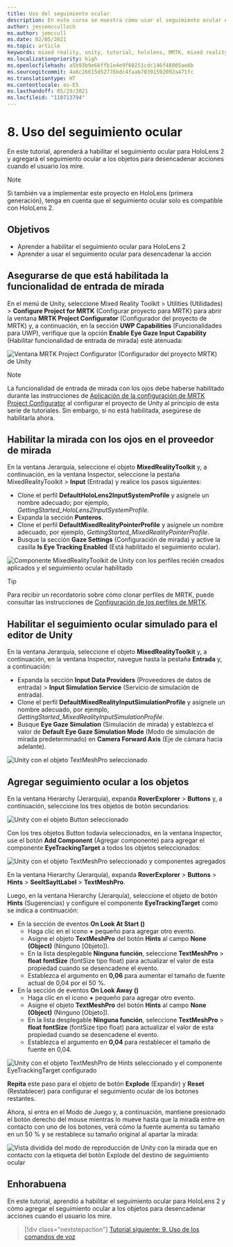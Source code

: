 ```yaml
---
title: Uso del seguimiento ocular
description: En este curso se muestra cómo usar el seguimiento ocular en las aplicaciones de realidad mixta con Mixed Reality Toolkit (MRTK).
author: jessemcculloch
ms.author: jemccull
ms.date: 02/05/2021
ms.topic: article
keywords: mixed reality, unity, tutorial, hololens, MRTK, mixed reality toolkit, UWP, eye-tracking
ms.localizationpriority: high
ms.openlocfilehash: a5b93b9e66ffb1e4e9f60251cdc146f48005ae8b
ms.sourcegitcommit: 4a6c26615d52776bdc4faab70391592092a471fc
ms.translationtype: HT
ms.contentlocale: es-ES
ms.lasthandoff: 05/29/2021
ms.locfileid: "110713794"
---
```

# <a name="8-using-eye-tracking"></a>8. Uso del seguimiento ocular

En este tutorial, aprenderá a habilitar el seguimiento ocular para HoloLens 2 y agregará el seguimiento ocular a los objetos para desencadenar acciones cuando el usuario los mire.

> [!NOTE]
> Si también va a implementar este proyecto en HoloLens (primera generación), tenga en cuenta que el seguimiento ocular solo es compatible con HoloLens 2.

## <a name="objectives"></a>Objetivos

* Aprender a habilitar el seguimiento ocular para HoloLens 2
* Aprender a usar el seguimiento ocular para desencadenar la acción

## <a name="ensuring-the-eye-gaze-input-capability-is-enabled"></a>Asegurarse de que está habilitada la funcionalidad de entrada de mirada

En el menú de Unity, seleccione Mixed Reality Toolkit > Utilities (Utilidades) > **Configure Project for MRTK** (Configurar proyecto para MRTK) para abrir la ventana **MRTK Project Configurator** (Configurador del proyecto de MRTK) y, a continuación, en la sección **UWP Capabilities** (Funcionalidades para UWP), verifique que la opción **Enable Eye Gaze Input Capability** (Habilitar funcionalidad de entrada de mirada) esté atenuada:

![Ventana MRTK Project Configurator (Configurador del proyecto MRTK) de Unity](images/mr-learning-base/base-08-section1-step1-1.png)

> [!NOTE]
> La funcionalidad de entrada de mirada con los ojos debe haberse habilitado durante las instrucciones de [Aplicación de la configuración de MRTK Project Configurator](mr-learning-base-02.md#creating-the-scene-and-configuring-mrtk) al configurar el proyecto de Unity al principio de esta serie de tutoriales. Sin embargo, si no está habilitada, asegúrese de habilitarla ahora.

## <a name="enabling-eye-based-gaze-in-the-gaze-provider"></a>Habilitar la mirada con los ojos en el proveedor de mirada

En la ventana Jerarquía, seleccione el objeto **MixedRealityToolkit** y, a continuación, en la ventana Inspector, seleccione la pestaña MixedRealityToolkit > **Input** (Entrada) y realice los pasos siguientes:

* Clone el perfil **DefaultHoloLens2InputSystemProfile** y asígnele un nombre adecuado; por ejemplo, _GettingStarted_HoloLens2InputSystemProfile_.
* Expanda la sección **Punteros**.
* Clone el perfil **DefaultMixedRealityPointerProfile** y asígnele un nombre adecuado, por ejemplo, _GettingStarted_MixedRealityPointerProfile_.
* Busque la sección **Gaze Settings** (Configuración de mirada) y active la casilla **Is Eye Tracking Enabled** (Está habilitado el seguimiento ocular).

![Componente MixedRealityToolkit de Unity con los perfiles recién creados aplicados y el seguimiento ocular habilitado](images/mr-learning-base/base-08-section2-step1-1.png)

> [!TIP]
> Para recibir un recordatorio sobre cómo clonar perfiles de MRTK, puede consultar las instrucciones de [Configuración de los perfiles de MRTK](mr-learning-base-03.md).

## <a name="enabling-simulated-eye-tracking-for-the-unity-editor"></a>Habilitar el seguimiento ocular simulado para el editor de Unity

En la ventana Jerarquía, seleccione el objeto **MixedRealityToolkit** y, a continuación, en la ventana Inspector, navegue hasta la pestaña **Entrada** y, a continuación:

* Expanda la sección **Input Data Providers** (Proveedores de datos de entrada)  > **Input Simulation Service** (Servicio de simulación de entrada).
* Clone el perfil **DefaultMixedRealityInputSimulationProfile** y asígnele un nombre adecuado, por ejemplo, _GettingStarted_MixedRealityInputSimulationProfile_.
* Busque **Eye Gaze Simulation** (Simulación de mirada) y establezca el valor de **Default Eye Gaze Simulation Mode** (Modo de simulación de mirada predeterminado) en **Camera Forward Axis** (Eje de cámara hacia adelante).

![Unity con el objeto TextMeshPro seleccionado](images/mr-learning-base/base-08-section3-step1-1.png)

## <a name="adding-eye-tracking-to-objects"></a>Agregar seguimiento ocular a los objetos

En la ventana Hierarchy (Jerarquía), expanda **RoverExplorer** > **Buttons** y, a continuación, seleccione los tres objetos de botón secundarios:

![Unity con el objeto Button seleccionado](images/mr-learning-base/base-08-section4-step1-1.png)

Con los tres objetos Button todavía seleccionados, en la ventana Inspector, use el botón **Add Component** (Agregar componente) para agregar el componente **EyeTrackingTarget** a todos los objetos seleccionados:

![Unity con el objeto TextMeshPro seleccionado y componentes agregados](images/mr-learning-base/base-08-section4-step1-2.png)

En la ventana Hierarchy (Jerarquía), expanda **RoverExplorer** > **Buttons** > **Hints** > **SeeItSayItLabel**  >  **TextMeshPro**.

Luego, en la ventana Hierarchy (Jerarquía), seleccione el objeto de botón **Hints** (Sugerencias) y configure el componente **EyeTrackingTarget** como se indica a continuación:

* En la sección de eventos **On Look At Start ()**
  * Haga clic en el icono **+** pequeño para agregar otro evento.
  * Asigne el objeto **TextMeshPro** del botón **Hints** al campo **None (Object)** (Ninguno [Objeto]).
  * En la lista desplegable **Ninguna función**, seleccione **TextMeshPro** > **float fontSize** (fontSize tipo float) para actualizar el valor de esta propiedad cuando se desencadene el evento.
  * Establezca el argumento en **0,06** para aumentar el tamaño de fuente actual de 0,04 por el 50 %.
* En la sección de eventos **On Look Away ()**
  * Haga clic en el icono **+** pequeño para agregar otro evento.
  * Asigne el objeto **TextMeshPro** del botón **Hints** al campo **None (Object)** (Ninguno [Objeto]).
  * En la lista desplegable **Ninguna función**, seleccione **TextMeshPro** > **float fontSize** (fontSize tipo float) para actualizar el valor de esta propiedad cuando se desencadene el evento.
  * Establezca el argumento en **0,04** para restablecer el tamaño de fuente en 0,04.

![Unity con el objeto TextMeshPro de Hints seleccionado y el componente EyeTrackingTarget configurado](images/mr-learning-base/base-08-section4-step1-3.png)

**Repita** este paso para el objeto de botón **Explode** (Expandir) y **Reset** (Restablecer) para configurar el seguimiento ocular de los botones restantes.

Ahora, si entra en el Modo de Juego y, a continuación, mantiene presionado el botón derecho del mouse mientras lo mueve hasta que la mirada entre en contacto con uno de los botones, verá cómo la fuente aumenta su tamaño en un 50 % y se restablece su tamaño original al apartar la mirada:

![Vista dividida del modo de reproducción de Unity con la mirada que en contacto con la etiqueta del botón Explode del destino de seguimiento ocular](images/mr-learning-base/base-08-section4-step1-4.png)

## <a name="congratulations"></a>Enhorabuena

En este tutorial, aprendió a habilitar el seguimiento ocular para HoloLens 2 y cómo agregar el seguimiento ocular a los objetos para desencadenar acciones cuando el usuario los mire.

> [!div class="nextstepaction"]
> [Tutorial siguiente: 9. Uso de los comandos de voz](mr-learning-base-09.md)

